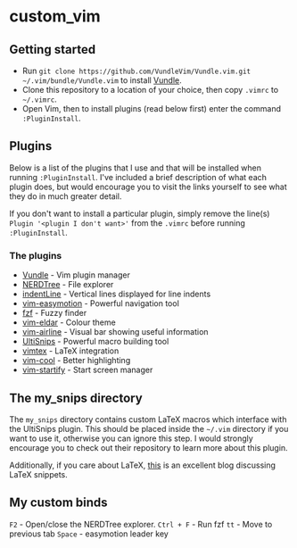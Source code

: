 # custom_vim

## Getting started

- Run ``git clone https://github.com/VundleVim/Vundle.vim.git ~/.vim/bundle/Vundle.vim`` to install [Vundle](https://github.com/VundleVim/Vundle.vim).
- Clone this repository to a location of your choice, then copy `.vimrc` to `~/.vimrc`.
- Open Vim, then to install plugins (read below first) enter the command `:PluginInstall`.

## Plugins

Below is a list of the plugins that I use and that will be installed when running `:PluginInstall`. 
I've included a brief description of what each plugin does, but would encourage you to visit the links yourself to see what they do in much greater detail. 

If you don't want to install a particular plugin, simply remove the line(s) `Plugin '<plugin I don't want>'` from the `.vimrc` before running `:PluginInstall`.
### The plugins

- [Vundle](https://github.com/VundleVim/Vundle.vim) - Vim plugin manager
- [NERDTree](https://github.com/preservim/nerdtree) - File explorer 
- [indentLine](https://github.com/Yggdroot/indentLine) - Vertical lines displayed for line indents
- [vim-easymotion](https://github.com/easymotion/vim-easymotion) - Powerful navigation tool
- [fzf](https://github.com/junegunn/fzf) - Fuzzy finder
- [vim-eldar](https://github.com/agude/vim-eldar) - Colour theme
- [vim-airline](https://github.com/vim-airline/vim-airline) - Visual bar showing useful information
- [UltiSnips](https://github.com/SirVer/ultisnips) - Powerful macro building tool
- [vimtex](https://github.com/lervag/vimtex) - LaTeX integration
- [vim-cool](https://github.com/romainl/vim-cool) - Better highlighting
- [vim-startify](https://github.com/mhinz/vim-startify/) - Start screen manager

## The my_snips directory

The `my_snips` directory contains custom LaTeX macros which interface with the UltiSnips plugin. This should be placed inside the `~/.vim` directory if you want to use it, otherwise you can ignore this step. I would strongly encourage you to check out their repository to learn more about this plugin. 

Additionally, if you care about LaTeX, [this](https://castel.dev/post/lecture-notes-1/) is an excellent blog discussing LaTeX snippets.

## My custom binds

`F2` - Open/close the NERDTree explorer.
`Ctrl + F` - Run fzf
`tt` - Move to previous tab
`Space` - easymotion leader key

